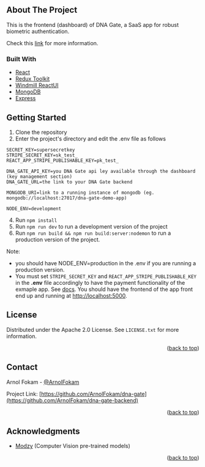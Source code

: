 ## About The Project
This is the frontend (dashboard) of DNA Gate, a SaaS app for robust biometric authentication. 

Check this [link](https://github.com/ArnolFokam/dna-gate) for more information.

### Built With

* [React](https://reactjs.org/)
* [Redux Toolkit](https://redux-toolkit.js.org/)
* [Windmill ReactUI](https://windmillui.com/react-ui/)
* [MongoDB](mongodb.com)
* [Express](https://expressjs.com/)


## Getting Started

1. Clone the repository
2. Enter the project's directory and edit the .env file as follows
```
SECRET_KEY=supersecretkey
STRIPE_SECRET_KEY=sk_test_
REACT_APP_STRIPE_PUBLISHABLE_KEY=pk_test_

DNA_GATE_API_KEY=you DNA Gate api ley available through the dashboard (key management section)
DNA_GATE_URL=the link to your DNA Gate backend

MONGODB_URI=link to a running instance of mongodb (eg. mongodb://localhost:27017/dna-gate-demo-app)

NODE_ENV=development
```
4. Run ```npm install```
5. Run ```npm run dev``` to run a development version of the project
6. Run ```npm run build && npm run build:server:nodemon``` to run a production version of the project. 

Note: 
- you should have NODE_ENV=production in the .env if you are running a production version.
- You must set ```STRIPE_SECRET_KEY``` and ```REACT_APP_STRIPE_PUBLISHABLE_KEY``` in the **.env** file accordingly to have the payment functionality of the exmaple app. See [docs](https://stripe.com/docs/keys).
You should have the frontend of the app front end up and running at [http://localhost:5000](http://localhost:5000).

## License

Distributed under the Apache 2.0 License. See `LICENSE.txt` for more information.

<p align="right">(<a href="#top">back to top</a>)</p>


## Contact

Arnol Fokam - [@ArnolFokam](https://twitter.com/arnolfokam)

Project Link: [https://github.com/ArnolFokam/dna-gate](https://github.com/ArnolFokam/dna-gate-backend)

<p align="right">(<a href="#top">back to top</a>)</p>

## Acknowledgments

* [Modzy](https://www.modzy.com/) (Computer Vision pre-trained models)

<p align="right">(<a href="#top">back to top</a>)</p>

